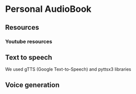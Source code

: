 # Personal AudioBook

## Resources

### Youtube resources


## Text to speech
We used gTTS (Google Text-to-Speech) and pyttsx3 libraries

## Voice generation

